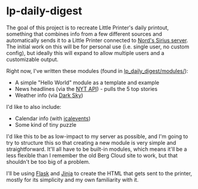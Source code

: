 # lp-daily-digest

The goal of this project is to recreate Little Printer's daily printout, something that combines info from a few different sources and automatically sends it to a Little Printer connected to [Nord's Sirius server][nord-sirius]. The initial work on this will be for personal use (i.e. single user, no custom config), but ideally this will expand to allow multiple users and a customizable output.

Right now, I've written these modules (found in [lp\_daily\_digest/modules/](lp_daily_digest/modules/)):

* A simple "Hello World" module as a template and example
* News headlines (via the [NYT API][]) - pulls the 5 top stories
* Weather info (via [Dark Sky][])

I'd like to also include:

* Calendar info (with [icalevents][])
* Some kind of tiny puzzle

I'd like this to be as low-impact to my server as possible, and I'm going to try to structure this so that creating a new module is very simple and straightforward. It'll all have to be built-in modules, which means it'll be a less flexible than I remember the old Berg Cloud site to work, but that shouldn't be too big of a problem.

I'll be using [Flask][] and [Jinja][] to create the HTML that gets sent to the printer, mostly for its simplicity and my own familiarity with it.

[nord-sirius]: http://littleprinter.nordprojects.co
[NYT API]: https://developer.nytimes.com/apis
[Dark Sky]: https://darksky.net/dev
[icalevents]: https://github.com/irgangla/icalevents
[Flask]: https://palletsprojects.com/p/flask/
[Jinja]: https://palletsprojects.com/p/jinja/

